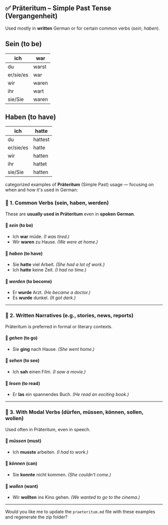## ✅ **Präteritum – Simple Past Tense (Vergangenheit)**

Used mostly in **written** German or for certain common verbs (*sein*, *haben*).

## Sein (to be)

| ich | war    |
|-----|--------|
| du  | warst  |
| er/sie/es | war |
| wir | waren  |
| ihr | wart   |
| sie/Sie | waren |

## Haben (to have)

| ich | hatte  |
|-----|--------|
| du  | hattest |
| er/sie/es | hatte |
| wir | hatten |
| ihr | hattet |
| sie/Sie | hatten |

categorized examples of **Präteritum** (Simple Past) usage — focusing on when and how it's used in German:

### 🔹 1. Common Verbs (sein, haben, werden)

These are **usually used in Präteritum** even in **spoken German**.

#### 🔸 *sein* (to be)

* Ich **war** müde.
  *(I was tired.)*
* Wir **waren** zu Hause.
  *(We were at home.)*

#### 🔸 *haben* (to have)

* Sie **hatte** viel Arbeit.
  *(She had a lot of work.)*
* Ich **hatte** keine Zeit.
  *(I had no time.)*

#### 🔸 *werden* (to become)

* Er **wurde** Arzt.
  *(He became a doctor.)*
* Es **wurde** dunkel.
  *(It got dark.)*

---

### 🔹 2. Written Narratives (e.g., stories, news, reports)

Präteritum is preferred in formal or literary contexts.

#### 🔸 *gehen* (to go)

* Sie **ging** nach Hause.
  *(She went home.)*

#### 🔸 *sehen* (to see)

* Ich **sah** einen Film.
  *(I saw a movie.)*

#### 🔸 *lesen* (to read)

* Er **las** ein spannendes Buch.
  *(He read an exciting book.)*

---

### 🔹 3. With Modal Verbs (dürfen, müssen, können, sollen, wollen)

Used often in Präteritum, even in speech.

#### 🔸 *müssen* (must)

* Ich **musste** arbeiten.
  *(I had to work.)*

#### 🔸 *können* (can)

* Sie **konnte** nicht kommen.
  *(She couldn't come.)*

#### 🔸 *wollen* (want)

* Wir **wollten** ins Kino gehen.
  *(We wanted to go to the cinema.)*

---

Would you like me to update the `praeteritum.md` file with these examples and regenerate the zip folder?

